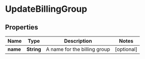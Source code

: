 

# UpdateBillingGroup


## Properties

| Name | Type | Description | Notes |
|------------ | ------------- | ------------- | -------------|
|**name** | **String** | A name for the billing group |  [optional] |



